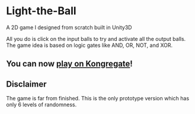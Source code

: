 # Light-the-Ball
A 2D game I designed from scratch built in Unity3D

All you do is click on the input balls to try and activate all the output balls.
The game idea is based on logic gates like AND, OR, NOT, and XOR.

<!--## [CLICK HERE to Play using WebGL technology](http://angsila.cs.buu.ac.th/~57160041/games/Light%20the%20Ball/)-->
## You can now [play on Kongregate](http://www.kongregate.com/games/off99555/light-the-ball)!

## Disclaimer
The game is far from finished. This is the only prototype version which has only
6 levels of randomness.
